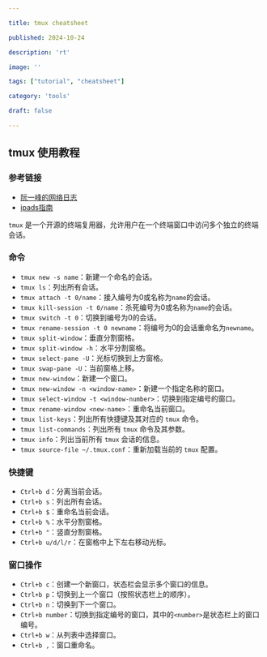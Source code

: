 ```yaml
---

title: tmux cheatsheet

published: 2024-10-24

description: 'rt'

image: ''

tags: ["tutorial", "cheatsheet"]

category: 'tools'

draft: false 

---
```


## tmux 使用教程

### 参考链接

- [阮一峰的网络日志](https://www.ruanyifeng.com/blog/2019/10/tmux.html)
- [ipads指南](https://sjtu-ipads.github.io/OS-Course-Lab/Appendix/toolchains/tmux.html)

`tmux` 是一个开源的终端复用器，允许用户在一个终端窗口中访问多个独立的终端会话。

### 命令

- `tmux new -s name`：新建一个命名的会话。
- `tmux ls`：列出所有会话。
- `tmux attach -t 0/name`：接入编号为0或名称为`name`的会话。
- `tmux kill-session -t 0/name`：杀死编号为0或名称为`name`的会话。
- `tmux switch -t 0`：切换到编号为0的会话。
- `tmux rename-session -t 0 newname`：将编号为0的会话重命名为`newname`。
- `tmux split-window`：垂直分割窗格。
- `tmux split-window -h`：水平分割窗格。
- `tmux select-pane -U`：光标切换到上方窗格。
- `tmux swap-pane -U`：当前窗格上移。
- `tmux new-window`：新建一个窗口。
- `tmux new-window -n <window-name>`：新建一个指定名称的窗口。
- `tmux select-window -t <window-number>`：切换到指定编号的窗口。
- `tmux rename-window <new-name>`：重命名当前窗口。
- `tmux list-keys`：列出所有快捷键及其对应的 `tmux` 命令。
- `tmux list-commands`：列出所有 `tmux` 命令及其参数。
- `tmux info`：列出当前所有 `tmux` 会话的信息。
- `tmux source-file ~/.tmux.conf`：重新加载当前的 `tmux` 配置。

### 快捷键

- `Ctrl+b d`：分离当前会话。
- `Ctrl+b s`：列出所有会话。
- `Ctrl+b $`：重命名当前会话。
- `Ctrl+b %`：水平分割窗格。
- `Ctrl+b "`：竖直分割窗格。
- `Ctrl+b u/d/l/r`：在窗格中上下左右移动光标。

### 窗口操作

- `Ctrl+b c`：创建一个新窗口，状态栏会显示多个窗口的信息。
- `Ctrl+b p`：切换到上一个窗口（按照状态栏上的顺序）。
- `Ctrl+b n`：切换到下一个窗口。
- `Ctrl+b number`：切换到指定编号的窗口，其中的`<number>`是状态栏上的窗口编号。
- `Ctrl+b w`：从列表中选择窗口。
- `Ctrl+b ,`：窗口重命名。
